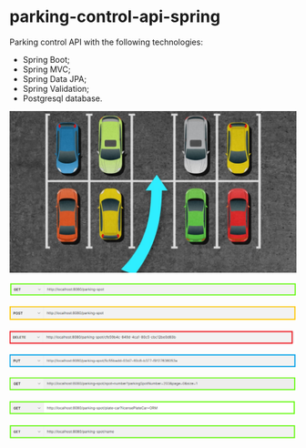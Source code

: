 # parking-control-api-spring
Parking control API with the following technologies:

- Spring Boot;
- Spring MVC;
- Spring Data JPA; 
- Spring Validation;  
- Postgresql database.

<p>
  <img src="./parking.jpg">
<p/>

<p>
  <img src="./getall-parking spot.png">
<p/>


<p>
  <img src="./post-parking.png">
<p/>


<p>
  <img src="./delete - parking.png">
<p/>


<p>
  <img src="./put - parking.png">
<p/>


<p>
  <img src="./GET by Spot Number.png">
<p/>


<p>
  <img src="./GET by plateCar.png">
<p/>


<p>
  <img src="./GET by ResponsibleName.png">
<p/>

